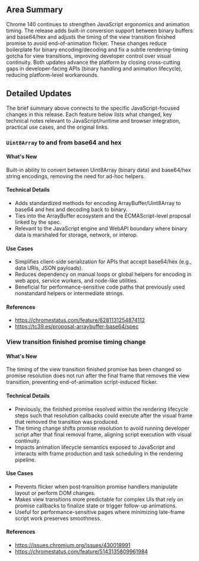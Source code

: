 ## Area Summary

Chrome 140 continues to strengthen JavaScript ergonomics and animation timing. The release adds built-in conversion support between binary buffers and base64/hex and adjusts the timing of the view transition finished promise to avoid end-of-animation flicker. These changes reduce boilerplate for binary encoding/decoding and fix a subtle rendering-timing gotcha for view transitions, improving developer control over visual continuity. Both updates advance the platform by closing cross-cutting gaps in developer-facing APIs (binary handling and animation lifecycle), reducing platform-level workarounds.

## Detailed Updates

The brief summary above connects to the specific JavaScript-focused changes in this release. Each feature below lists what changed, key technical notes relevant to JavaScript/runtime and browser integration, practical use cases, and the original links.

### `Uint8Array` to and from base64 and hex

#### What's New
Built-in ability to convert between Uint8Array (binary data) and base64/hex string encodings, removing the need for ad-hoc helpers.

#### Technical Details
- Adds standardized methods for encoding ArrayBuffer/Uint8Array to base64 and hex and decoding back to binary.
- Ties into the ArrayBuffer ecosystem and the ECMAScript-level proposal linked by the spec.
- Relevant to the JavaScript engine and WebAPI boundary where binary data is marshaled for storage, network, or interop.

#### Use Cases
- Simplifies client-side serialization for APIs that accept base64/hex (e.g., data URIs, JSON payloads).
- Reduces dependency on manual loops or global helpers for encoding in web apps, service workers, and node-like utilities.
- Beneficial for performance-sensitive code paths that previously used nonstandard helpers or intermediate strings.

#### References
- https://chromestatus.com/feature/6281131254874112
- https://tc39.es/proposal-arraybuffer-base64/spec

### View transition finished promise timing change

#### What's New
The timing of the view transition finished promise has been changed so promise resolution does not run after the final frame that removes the view transition, preventing end-of-animation script-induced flicker.

#### Technical Details
- Previously, the finished promise resolved within the rendering lifecycle steps such that resolution callbacks could execute after the visual frame that removed the transition was produced.
- The timing change shifts promise resolution to avoid running developer script after that final removal frame, aligning script execution with visual continuity.
- Impacts animation lifecycle semantics exposed to JavaScript and interacts with frame production and task scheduling in the rendering pipeline.

#### Use Cases
- Prevents flicker when post-transition promise handlers manipulate layout or perform DOM changes.
- Makes view transitions more predictable for complex UIs that rely on promise callbacks to finalize state or trigger follow-up animations.
- Useful for performance-sensitive pages where minimizing late-frame script work preserves smoothness.

#### References
- https://issues.chromium.org/issues/430018991
- https://chromestatus.com/feature/5143135809961984